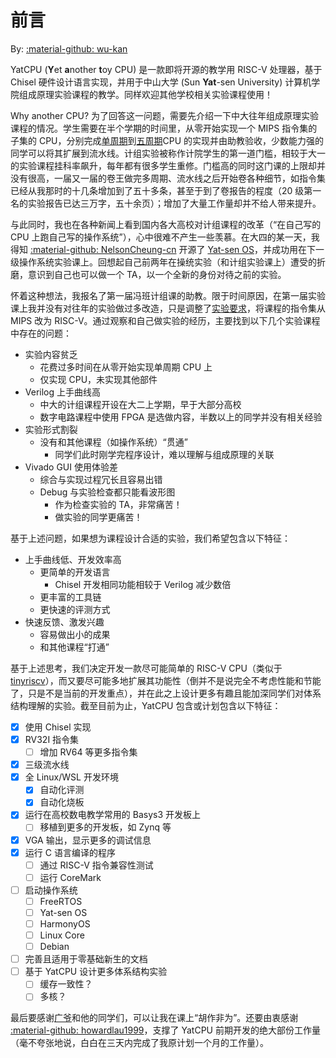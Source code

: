 # 前言

By: [:material-github: wu-kan](https://github.com/wu-kan)

YatCPU (**Y**et **a**nother **t**oy CPU) 是一款即将开源的教学用 RISC-V 处理器，基于 Chisel 硬件设计语言实现，并用于中山大学 (Sun **Yat**-sen University) 计算机学院组成原理实验课程的教学。同样欢迎其他学校相关实验课程使用！

Why another CPU? 为了回答这一问题，需要先介绍一下中大往年组成原理实验课程的情况。学生需要在半个学期的时间里，从零开始实现一个 MIPS 指令集的子集的 CPU，分别完成[单周期](https://wu-kan.cn/2018/11/23/%E5%8D%95%E5%91%A8%E6%9C%9FCPU%E8%AE%BE%E8%AE%A1/)到[五周期](https://wu-kan.cn/2018/12/23/%E5%A4%9A%E5%91%A8%E6%9C%9FCPU%E8%AE%BE%E8%AE%A1/)CPU 的实现并由助教验收，少数能力强的同学可以将其扩展到流水线。计组实验被称作计院学生的第一道门槛，相较于大一的实验课程挂科率飙升，每年都有很多学生重修。门槛高的同时这门课的上限却并没有很高，一届又一届的卷王做完多周期、流水线之后开始卷各种细节，如指令集已经从我那时的十几条增加到了五十多条，甚至于到了卷报告的程度（20 级第一名的实验报告已达三万字，五十余页）；增加了大量工作量却并不给人带来提升。

与此同时，我也在各种新闻上看到国内各大高校对计组课程的改革（“在自己写的 CPU 上跑自己写的操作系统”），心中很难不产生一些羡慕。在大四的某一天，我得知 [:material-github: NelsonCheung-cn](https://github.com/NelsonCheung-cn) 开源了 [Yat-sen OS](https://github.com/NelsonCheung-cn/yatsenos-riscv)，并成功用在下一级操作系统实验课上。回想起自己前两年在操统实验（和计组实验课上）遭受的折磨，意识到自己也可以做一个 TA，以一个全新的身份对待之前的实验。

怀着这种想法，我报名了第一届冯班计组课的助教。限于时间原因，在第一届实验课上我并没有对往年的实验做过多改造，只是调整了[实验要求](https://wu-kan.cn/2021/11/16/%E8%AE%A1%E7%AE%97%E6%9C%BA%E7%BB%84%E6%88%90%E5%8E%9F%E7%90%86%E5%AE%9E%E9%AA%8C%E8%AF%BE%E8%AF%BE%E4%BB%B6/)，将课程的指令集从 MIPS 改为 RISC-V。通过观察和自己做实验的经历，主要找到以下几个实验课程中存在的问题：

- 实验内容贫乏
  - 花费过多时间在从零开始实现单周期 CPU 上
  - 仅实现 CPU，未实现其他部件
- Verilog 上手曲线高
  - 中大的计组课程开设在大二上学期，早于大部分高校
  - 数字电路课程中使用 FPGA 是选做内容，半数以上的同学并没有相关经验
- 实验形式割裂
  - 没有和其他课程（如操作系统）“贯通”
    - 同学们此时刚学完程序设计，难以理解与组成原理的关联
- Vivado GUI 使用体验差
  - 综合与实现过程冗长且容易出错
  - Debug 与实验检查都只能看波形图
    - 作为检查实验的 TA，非常痛苦！
    - 做实验的同学更痛苦！

基于上述问题，如果想为课程设计合适的实验，我们希望包含以下特征：

- 上手曲线低、开发效率高
  - 更简单的开发语言
    - Chisel 开发相同功能相较于 Verilog 减少数倍
  - 更丰富的工具链
  - 更快速的评测方式
- 快速反馈、激发兴趣
  - 容易做出小的成果
  - 和其他课程“打通”

基于上述思考，我们决定开发一款尽可能简单的 RISC-V CPU（类似于 [tinyriscv](https://gitee.com/liangkangnan/tinyriscv/)），而又要尽可能多地扩展其功能性（倒并不是说完全不考虑性能和节能了，只是不是当前的开发重点），并在此之上设计更多有趣且能加深同学们对体系结构理解的实验。截至目前为止，YatCPU 包含或计划包含以下特征：

- [x] 使用 Chisel 实现
- [x] RV32I 指令集
    - [ ] 增加 RV64 等更多指令集
- [x] 三级流水线
- [x] 全 Linux/WSL 开发环境
    - [x] 自动化评测
    - [x] 自动化烧板
- [x] 运行在高校数电教学常用的 Basys3 开发板上
    - [ ] 移植到更多的开发板，如 Zynq 等
- [x] VGA 输出，显示更多的调试信息
- [x] 运行 C 语言编译的程序
    - [ ] 通过 RISC-V 指令兼容性测试
    - [ ] 运行 CoreMark
- [ ] 启动操作系统
    - [ ] FreeRTOS
    - [ ] Yat-sen OS
    - [ ] HarmonyOS
    - [ ] Linux Core
    - [ ] Debian
- [ ] 完善且适用于零基础新生的文档
- [ ] 基于 YatCPU 设计更多体系结构实验
    - [ ] 缓存一致性？
    - [ ] 多核？

最后要感谢[广爷](http://cse.sysu.edu.cn/content/5357)和他的同学们，可以让我在课上“胡作非为”。还要由衷感谢 [:material-github: howardlau1999](https://github.com/howardlau1999)，支撑了 YatCPU 前期开发的绝大部份工作量（毫不夸张地说，白白在三天内完成了我原计划一个月的工作量）。
